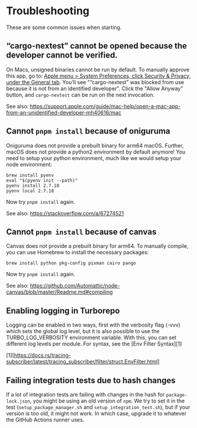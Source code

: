 # Troubleshooting

These are some common issues when starting.

## “cargo-nextest” cannot be opened because the developer cannot be verified.

On Macs, unsigned binaries cannot be run by default. To manually approve this
app, go to: [Apple menu > System Preferences, click Security & Privacy, under the General tab](x-apple.systempreferences:com.apple.preference.security). You'll see "“cargo-nextest” was blocked from use because it is
not from an identified developer". Click the "Allow Anyway" button, and
`cargo-nextest` can be run on the next invocation.

See also: https://support.apple.com/guide/mac-help/open-a-mac-app-from-an-unidentified-developer-mh40616/mac

## Cannot `pnpm install` because of oniguruma

Oniguruma does not provide a prebuilt binary for arm64 macOS. Further, macOS
does not provide a python2 environment by default anymore! You need to setup your
python environment, much like we would setup your node environment:

```shell
brew install pyenv
eval "$(pyenv init --path)"
pyenv install 2.7.18
pyenv local 2.7.18
```

Now try `pnpm install` again.

See also: https://stackoverflow.com/a/67274521

## Cannot `pnpm install` because of canvas

Canvas does not provide a prebuilt binary for arm64. To manually compile,
you can use Homebrew to install the necessary packages:

```shell
brew install python pkg-config pixman cairo pango
```

Now try `pnpm install` again.

See also: https://github.com/Automattic/node-canvas/blob/master/Readme.md#compiling

## Enabling logging in Turborepo

Logging can be enabled in two ways, first with the verbosity flag (-vvv) which
sets the global log level, but it is also possible to use the TURBO_LOG_VERBOSITY
environment variable. With this, you can set different log levels per module.
For syntax, see the [Env Filter Syntax][1]

[1][https://docs.rs/tracing-subscriber/latest/tracing_subscriber/filter/struct.EnvFilter.html]

## Failing integration tests due to hash changes

If a lot of integration tests are failing with changes in the hash for `package-lock.json`,
you might be using an old version of `npm`. We try to set it in the test (`setup_package_manager.sh` and
`setup_integration_test.sh`), but if your version is too old, it might not work.
In which case, upgrade it to whatever the GitHub Actions runner uses.
